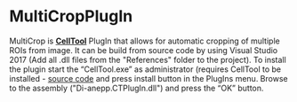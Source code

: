 # MultiCropPlugIn
MultiCrop is [**CellTool**](https://dnarepair.bas.bg/software/CellTool/) PlugIn that allows for automatic cropping of multiple ROIs from image. It can be build from source code by using Visual Studio 2017 (Add all .dll files from the "References" folder to the project). To install the plugin start the “CellTool.exe” as administrator (requires CellTool to be installed - [source code](https://github.com/GDanovski/CellTool) and press install button in the PlugIns menu. Browse to the assembly ("Di-anepp.CTPlugIn.dll") and press the “OK” button.
